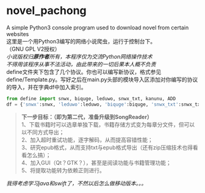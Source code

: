 # novel_pachong
A simple Python3 console program used to download novel from certain websites  
这里是一个用Python3编写的网络小说爬虫，运行于控制台下。  
（GNU GPL V2授权）  
*小说版权归**原作者**所有，本程序仅为交流Python网络操作技术*  
*不得用该程序从事不法活动，由此带来的一切后果本人概不负责*  
define文件夹下包含了几个协议。你也可以编写新协议，格式参见define/Template.py。写好之后在main.py头部的模块导入区添加对你编写的协议的导入，并在字典df中加入索引。  

```Python
from define import snwx, biquge, leduwo, snwx_txt, kanunu, ADD
df = {'snwx':snwx, 'leduwo':leduwo, 'biquge':biquge, 'snwx_txt':snwx_txt, 'kanunu':kanunu, 'ADD':ADD}
```

> **下一步目标：（即为第二代，准备升级到SongReader）**  
> 1、下载书籍时可以选章单独下载，书籍存储方式变为每章分文件，但可以以不同方式导出；  
> 2、加入超时重试功能，逐字解码，从而提高容错性能；  
> 3、研究epub格式，从而支持txt与epub格式导出（还有zip压缩技术也得看看怎么搞）；  
> 4、加入GUI（Qt？GTK？），甚至是阅读功能与书籍管理功能；  
> 5、将提取功能转为依赖正则进行。  

*我得考虑学习java和swift了，不然以后怎么做移动版本。。。*
